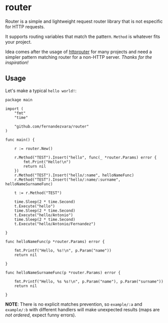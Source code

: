# router

Router is a simple and lightweight request router library that is not especific for HTTP requests.

It supports routing variables that match the pattern. `Method` is whatever fits your project.

Idea comes after the usage of [httprouter](https://github.com/julienschmidt/httprouter) for many projects and need a simpler pattern matching router for a non-HTTP server. _Thanks for the inspiration!_

## Usage

Let's make a typical `hello world!`:

```
package main

import (
	"fmt"
	"time"

	"github.com/fernandezvara/router"
)

func main() {

	r := router.New()

	r.Method("TEST").Insert("hello", func(_ *router.Params) error {
		fmt.Print("Hello!\n")
		return nil
	})
	r.Method("TEST").Insert("hello/:name", helloNameFunc)
	r.Method("TEST").Insert("hello/:name/:surname", helloNameSurnameFunc)

	t := r.Method("TEST")

	time.Sleep(2 * time.Second)
	t.Execute("hello")
	time.Sleep(2 * time.Second)
	t.Execute("hello/Antonio")
	time.Sleep(2 * time.Second)
	t.Execute("hello/Antonio/Fernandez")

}

func helloNameFunc(p *router.Params) error {

	fmt.Printf("Hello, %s!\n", p.Param("name"))
	return nil

}

func helloNameSurnameFunc(p *router.Params) error {

	fmt.Printf("Hello, %s %s!\n", p.Param("name"), p.Param("surname"))
	return nil

}
```


**NOTE**: There is no explicit matches prevention, so `example/:a` and `example/:b` with different handlers will make unexpected results (maps are *not ordered*, expect funny errors). 